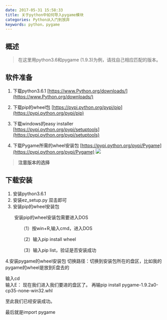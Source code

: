 ```yaml
---
date: 2017-05-31 15:58:33
title: 关于python中如何导入pygame模块
categories: Python从入门到放弃
keywords: python，pygame
---
```

## 概述
> 在这里用python3.6和pygame (1.9.3)为例，请找自己相应匹配的版本。


<!-- more -->
<!-- 这是　　缩进-->

## 软件准备
1. 下载python3.6.1
[https://www.Python.org/downloads/](https://www.Python.org/downloads/)

2. 下载pip的wheel包
[https://pypi.python.org/pypi/pip](https://pypi.python.org/pypi/pip)

3. 下载windows的easy installer    
[https://pypi.python.org/pypi/setuptools](https://pypi.python.org/pypi/setuptools)
 
4. 下载Pygame所需的wheel安装包
[https://pypi.python.org/pypi/Pygame](https://pypi.python.org/pypi/Pygame)
![](http://ondlsj2sn.bkt.clouddn.com/FkpaiiHZ3KdqJCsRs70Sal8r5N_C.png)
> **注意版本的选择**


## 下载安装
1. 安装python3.6.1
2. 安装ez_setup.py 双击即可
2. 安装pip的wheel安装包


　　安装pip的wheel安装包需要进入DOS

　　　　（1）按win+R,输入cmd，进入DOS

　　　　（2）输入pip install wheel

　　　　（3）输入pip list，验证是否安装成功

4.安装pygame的wheel安装包
切换路径：切换到安装包所在的盘区，比如我的pygame的wheel是放到E盘去的

输入cd\
输入E：
现在我们进入我们要进的盘区了。
再输pip install pygame-1.9.2a0-cp35-none-win32.whl

至此我们已经安装成功。

最后就是import pygame